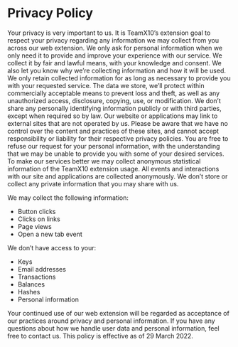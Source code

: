 # Privacy Policy

Your privacy is very important to us. 
It is TeamX10’s extension goal to respect your privacy regarding 
any information we may collect from you across our web extension. 
We only ask for personal information when we only need it to provide 
and improve your experience with our service. We collect it by fair and 
lawful means, with your knowledge and consent. We also let you know 
why we’re collecting information and how it will be used. 
We only retain collected information for as long as necessary 
to provide you with your requested service. The data we store, 
we’ll protect within commercially acceptable means to prevent loss and theft, 
as well as any unauthorized access, disclosure, copying, use, or modification. 
We don’t share any personally identifying information publicly or 
with third parties, except when required so by law. 
Our website or applications may link to external sites 
that are not operated by us. Please be aware that we have no control 
over the content and practices of these sites, 
and cannot accept responsibility or liability for their respective privacy 
policies. You are free to refuse our request for your personal information, 
with the understanding that we may be unable to provide you with some 
of your desired services. To make our services better we may collect 
anonymous statistical information of the TeamX10 extension usage. 
All events and interactions with our site and applications are collected 
anonymously.
We don’t store or collect any private information that you may share with us.


We may collect the following information:
* Button clicks
* Clicks on links
* Page views
* Open a new tab event

We don’t have access to your:
* Keys
* Email addresses
* Transactions
* Balances
* Hashes
* Personal information

Your continued use of our web extension will be regarded as acceptance 
of our practices around privacy and personal information. 
If you have any questions about how we handle user data and personal information, 
feel free to contact us. This policy is effective as of 29 March 2022.
